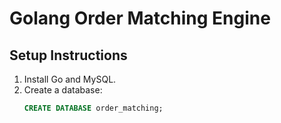 # Golang Order Matching Engine

## Setup Instructions

1. Install Go and MySQL.
2. Create a database:
   ```sql
   CREATE DATABASE order_matching;
